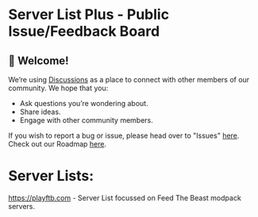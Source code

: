 # Server List Plus - Public Issue/Feedback Board

## 👋 Welcome!
  We’re using [Discussions](https://github.com/ServerListPlus/issues/discussions) as a place to connect with other members of our community. We hope that you:
  * Ask questions you’re wondering about.
  * Share ideas.
  * Engage with other community members.

If you wish to report a bug or issue, please head over to "Issues" [here](https://github.com/ServerListPlus/issues/issues/new).
Check out our Roadmap [here](https://github.com/orgs/ServerListPlus/projects/3).


# Server Lists:
https://playftb.com - Server List focussed on Feed The Beast modpack servers.
